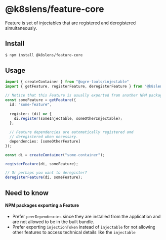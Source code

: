# @k8slens/feature-core

Feature is set of injectables that are registered and deregistered simultaneously.

## Install
```bash
$ npm install @k8slens/feature-core
```

## Usage

```typescript
import { createContainer } from "@ogre-tools/injectable"
import { getFeature, registerFeature, deregisterFeature } from "@k8slens/feature-core"

// Notice that this Feature is usually exported from another NPM package.
const someFeature = getFeature({
  id: "some-feature",
  
  register: (di) => {
    di.register(someInjectable, someOtherInjectable);
  },
  
  // Feature dependencies are automatically registered and 
  // deregistered when necessary.
  dependencies: [someOtherFeature] 
});

const di = createContainer("some-container");

registerFeature(di, someFeature);

// Or perhaps you want to deregister?
deregisterFeature(di, someFeature);
```

## Need to know

#### NPM packages exporting a Feature
- Prefer `peerDependencies` since they are installed from the application and are not allowed to be in the built bundle. 
- Prefer exporting `injectionToken` instead of `injectable` for not allowing other features to access technical details like the `injectable`
